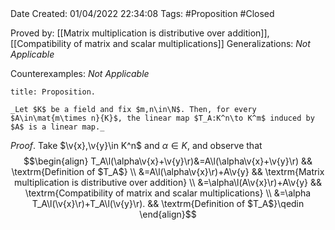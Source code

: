 <br />
<br />

Date Created: 01/04/2022 22:34:08
Tags: #Proposition #Closed

Proved by: [[Matrix multiplication is distributive over addition]], [[Compatibility of matrix and scalar multiplications]]
Generalizations: _Not Applicable_

Counterexamples: _Not Applicable_

``` ad-Proposition
title: Proposition.

_Let $K$ be a field and fix $m,n\in\N$. Then, for every $A\in\mat{m\times n}{K}$, the linear map $T_A:K^n\to K^m$ induced by $A$ is a linear map._

```

_Proof_. Take $\v{x},\v{y}\in K^n$ and $\alpha\in K$, and observe that
$$\begin{align}
    T_A\l(\alpha\v{x}+\v{y}\r)&=A\l(\alpha\v{x}+\v{y}\r) && \textrm{Definition of $T_A$} \\
    &=A\l(\alpha\v{x}\r)+A\v{y} && \textrm{Matrix multiplication is distributive over addition} \\
    &=\alpha\l(A\v{x}\r)+A\v{y} && \textrm{Compatibility of matrix and scalar multiplications} \\
    &=\alpha T_A\l(\v{x}\r)+T_A\l(\v{y}\r). && \textrm{Definition of $T_A$}\qedin
\end{align}$$
